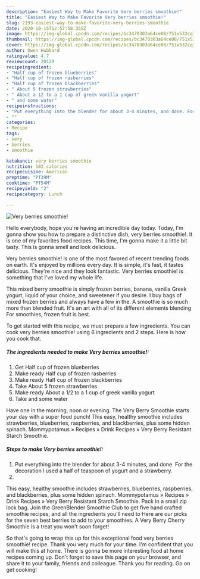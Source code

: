 ```yaml
---
description: "Easiest Way to Make Favorite Very berries smoothie!"
title: "Easiest Way to Make Favorite Very berries smoothie!"
slug: 2193-easiest-way-to-make-favorite-very-berries-smoothie
date: 2020-10-15T12:57:58.355Z
image: https://img-global.cpcdn.com/recipes/bc3470303a64ce08/751x532cq70/very-berries-smoothie-recipe-main-photo.jpg
thumbnail: https://img-global.cpcdn.com/recipes/bc3470303a64ce08/751x532cq70/very-berries-smoothie-recipe-main-photo.jpg
cover: https://img-global.cpcdn.com/recipes/bc3470303a64ce08/751x532cq70/very-berries-smoothie-recipe-main-photo.jpg
author: Owen Hubbard
ratingvalue: 4.7
reviewcount: 20129
recipeingredient:
- "Half cup of frozen blueberries"
- "Half cup of frozen rasberries"
- "Half cup of frozen blackberries"
- " About 5 frozen strawberries"
- " About a 12 to a 1 cup of greek vanilla yogurt"
- " and some water"
recipeinstructions:
- "Put everything into the blender for about 3-4 minutes, and done. For the decoration I used a half of teaspoon of yogurt and a strawberry."
- ""
categories:
- Recipe
tags:
- very
- berries
- smoothie

katakunci: very berries smoothie 
nutrition: 103 calories
recipecuisine: American
preptime: "PT39M"
cooktime: "PT54M"
recipeyield: "2"
recipecategory: Lunch

---
```



![Very berries smoothie!](https://img-global.cpcdn.com/recipes/bc3470303a64ce08/751x532cq70/very-berries-smoothie-recipe-main-photo.jpg)

Hello everybody, hope you're having an incredible day today. Today, I'm gonna show you how to prepare a distinctive dish, very berries smoothie!. It is one of my favorites food recipes. This time, I'm gonna make it a little bit tasty. This is gonna smell and look delicious.

Very berries smoothie! is one of the most favored of recent trending foods on earth. It's enjoyed by millions every day. It is simple, it's fast, it tastes delicious. They're nice and they look fantastic. Very berries smoothie! is something that I've loved my whole life.

This mixed berry smoothie is simply frozen berries, banana, vanilla Greek yogurt, liquid of your choice, and sweetener if you desire. I buy bags of mixed frozen berries and always have a few in the. A smoothie is so much more than blended fruit. It&#39;s an art with all of its different elements blending For smoothies, frozen fruit is best.


To get started with this recipe, we must prepare a few ingredients. You can cook very berries smoothie! using 6 ingredients and 2 steps. Here is how you cook that.

<!--inarticleads1-->

##### The ingredients needed to make Very berries smoothie!:

1. Get Half cup of frozen blueberries
1. Make ready Half cup of frozen rasberries
1. Make ready Half cup of frozen blackberries
1. Take  About 5 frozen strawberries
1. Make ready  About a 1/2 to a 1 cup of greek vanilla yogurt
1. Take  and some water


Have one in the morning, noon or evening. The Very Berry Smoothie starts your day with a super food punch! This easy, healthy smoothie includes strawberries, blueberries, raspberries, and blackberries, plus some hidden spinach. Mommypotamus » Recipes » Drink Recipes » Very Berry Resistant Starch Smoothie. 

<!--inarticleads2-->

##### Steps to make Very berries smoothie!:

1. Put everything into the blender for about 3-4 minutes, and done. For the decoration I used a half of teaspoon of yogurt and a strawberry.
1. 


This easy, healthy smoothie includes strawberries, blueberries, raspberries, and blackberries, plus some hidden spinach. Mommypotamus » Recipes » Drink Recipes » Very Berry Resistant Starch Smoothie. Pack in a small zip lock bag. Join the GreenBlender Smoothie Club to get five hand crafted smoothie recipes, and all the ingredients you&#39;ll need to Here are our picks for the seven best berries to add to your smoothies. A Very Berry Cherry Smoothie is a treat you won&#39;t soon forget! 

So that's going to wrap this up for this exceptional food very berries smoothie! recipe. Thank you very much for your time. I'm confident that you will make this at home. There is gonna be more interesting food at home recipes coming up. Don't forget to save this page on your browser, and share it to your family, friends and colleague. Thank you for reading. Go on get cooking!
